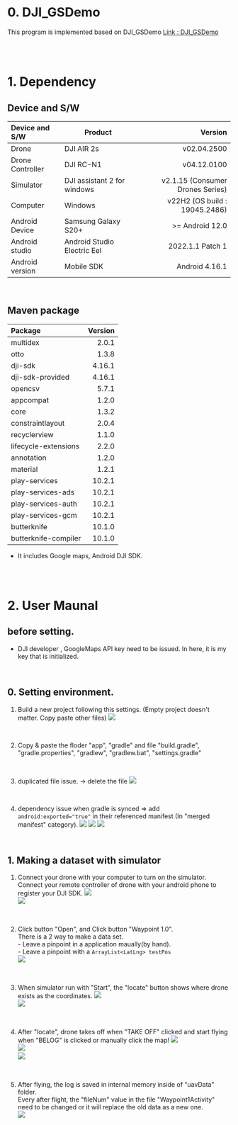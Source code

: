 # 0. DJI_GSDemo

This program is implemented based on DJI_GSDemo
[Link : DJI_GSDemo](https://github.com/DJI-Mobile-SDK-Tutorials/Android-GSDemo-GoogleMap)

<br>
<br>

# 1. Dependency

## Device and S/W

| Device and S/W   | Product                     |                          Version |
| :--------------- | --------------------------- | -------------------------------: |
| Drone            | DJI AIR 2s                  |                      v02.04.2500 |
| Drone Controller | DJI RC-N1                   |                      v04.12.0100 |
| Simulator        | DJI assistant 2 for windows | v2.1.15 (Consumer Drones Series) |
| Computer         | Windows                     |    v22H2 (OS build : 19045.2486) |
| Android Device   | Samsung Galaxy S20+         |                  >= Android 12.0 |
| Android studio   | Android Studio Electric Eel |                 2022.1.1 Patch 1 |
| Android version  | Mobile SDK                  |                   Android 4.16.1 |

<br>

## Maven package

| Package              | Version |
| :------------------- | ------: |
| multidex             |   2.0.1 |
| otto                 |   1.3.8 |
| dji-sdk              |  4.16.1 |
| dji-sdk-provided     |  4.16.1 |
| opencsv              |   5.7.1 |
| appcompat            |   1.2.0 |
| core                 |   1.3.2 |
| constraintlayout     |   2.0.4 |
| recyclerview         |   1.1.0 |
| lifecycle-extensions |   2.2.0 |
| annotation           |   1.2.0 |
| material             |   1.2.1 |
| play-services        |  10.2.1 |
| play-services-ads    |  10.2.1 |
| play-services-auth   |  10.2.1 |
| play-services-gcm    |  10.2.1 |
| butterknife          |  10.1.0 |
| butterknife-compiler |  10.1.0 |

- It includes Google maps, Android DJI SDK.

<br>
<br>

# 2. User Maunal

## before setting.

- DJI developer , GoogleMaps API key need to be issued. In here, it is my key that is initialized.

<br>

## 0. Setting environment.

1. Build a new project following this settings. (Empty project doesn't matter. Copy paste other files)
   ![](https://velog.velcdn.com/images/jsin2475/post/dd4404c1-e17b-4069-a2f2-40d008e0bb6c/image.png)

<br>

2. Copy & paste the floder "app", "gradle" and file "build.gradle", "gradle.properties", "gradlew", "gradlew.bat", "settings.gradle"

<br>

3. duplicated file issue. -> delete the file
   ![](https://velog.velcdn.com/images/jsin2475/post/1dd82295-23bd-4338-8b86-77c52c449538/image.png)

<br>

4. dependency issue when gradle is synced => add `android:exported="true"` in their referenced manifest (In "merged manifest" category).
   ![](https://velog.velcdn.com/images/jsin2475/post/b55c7f6e-6d8e-4a2e-b416-e72bfd732ce0/image.png)
   ![](https://velog.velcdn.com/images/jsin2475/post/02f5a671-a6a6-4ba3-80f7-3c11c3c5c080/image.png)
   ![](https://velog.velcdn.com/images/jsin2475/post/d4f71127-a68e-4955-879e-ffa6b4d713ed/image.png)

<br>

## 1. Making a dataset with simulator

1. Connect your drone with your computer to turn on the simulator.
   <br>Connect your remote controller of drone with your android phone to register your DJI SDK.
   ![](https://velog.velcdn.com/images/jsin2475/post/a27935a3-72e0-4512-84f9-67f6fc75413d/image.png)<br>![](https://velog.velcdn.com/images/jsin2475/post/3edf1dfa-0cc6-427f-b3a6-33b06e7dc188/image.png)

<br>

2. Click button "Open", and Click button "Waypoint 1.0".<br>There is a 2 way to make a data set.
   <br> - Leave a pinpoint in a application maually(by hand).
   <br> - Leave a pinpoint with a `ArrayList<LatLng> testPos`<br>![](https://velog.velcdn.com/images/jsin2475/post/a1946359-8054-42e8-bd9a-716986d9e2a8/image.png)

<br>

3. When simulator run with "Start", the "locate" button shows where drone exists as the coordinates.
   ![](https://velog.velcdn.com/images/jsin2475/post/4ebbb071-dc92-4510-9939-1e86b3041cae/image.png)<br>![](https://velog.velcdn.com/images/jsin2475/post/bf990083-53d8-4dab-8da8-6e840cf9eaa9/image.png)

<br>

4. After "locate", drone takes off when "TAKE OFF" clicked and start flying when "BELOG" is clicked or manually click the map!
   ![](https://velog.velcdn.com/images/jsin2475/post/07d7e47d-6a3e-4f89-9c34-93608996baa6/image.png)<br>![](https://velog.velcdn.com/images/jsin2475/post/9d5a14b6-1166-434c-9581-a9c02648f42e/image.png)<br>![](https://velog.velcdn.com/images/jsin2475/post/4b9e007b-9942-4569-b0f1-9c0fcf3e7067/image.png)

<br>

5. After flying, the log is saved in internal memory inside of "uavData" folder.<br>Every after flight, the "fileNum" value in the file "Waypoint1Activity" need to be changed or it will replace the old data as a new one.<br>![](https://velog.velcdn.com/images/jsin2475/post/41ae45b6-2622-4e73-954f-caab1e1bd4d9/image.png)
